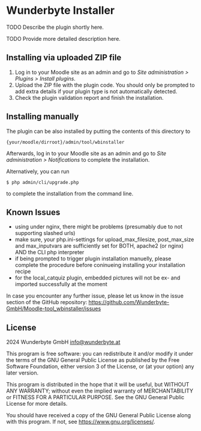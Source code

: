 # Wunderbyte Installer #

TODO Describe the plugin shortly here.

TODO Provide more detailed description here.

## Installing via uploaded ZIP file ##

1. Log in to your Moodle site as an admin and go to _Site administration >
   Plugins > Install plugins_.
2. Upload the ZIP file with the plugin code. You should only be prompted to add
   extra details if your plugin type is not automatically detected.
3. Check the plugin validation report and finish the installation.

## Installing manually ##

The plugin can be also installed by putting the contents of this directory to

    {your/moodle/dirroot}/admin/tool/wbinstaller

Afterwards, log in to your Moodle site as an admin and go to _Site administration >
Notifications_ to complete the installation.

Alternatively, you can run

    $ php admin/cli/upgrade.php

to complete the installation from the command line.

## Known Issues ##

* using under nginx, there might be problems (presumably due to not supporting slashed urls)
* make sure, your php.ini-settings for upload_max_filesize, post_max_size and max_inputvars are sufficiently set for BOTH, apache2 (or nginx) AND the CLI php interpreter
* if being prompted to trigger plugin installation manuelly, please complete the procedure before coninueing installing your installation recipe
* for the local_catquiz plugin, embedded pictures will not be ex- and imported successfully at the moment
  
In case you encounter any further issue, please let us know in the issue section of the GitHub repository:
https://github.com/Wunderbyte-GmbH/Moodle-tool_wbinstaller/issues

## License ##

2024 Wunderbyte GmbH <info@wunderbyte.at>

This program is free software: you can redistribute it and/or modify it under
the terms of the GNU General Public License as published by the Free Software
Foundation, either version 3 of the License, or (at your option) any later
version.

This program is distributed in the hope that it will be useful, but WITHOUT ANY
WARRANTY; without even the implied warranty of MERCHANTABILITY or FITNESS FOR A
PARTICULAR PURPOSE.  See the GNU General Public License for more details.

You should have received a copy of the GNU General Public License along with
this program.  If not, see <https://www.gnu.org/licenses/>.
